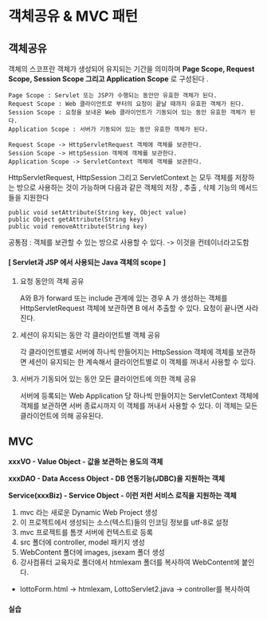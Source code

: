 # 객체공유 & MVC 패턴

## 객체공유

객체의 스코프란 객체가 생성되어 유지되는 기간을 의미하며 **Page Scope, Request Scope, Session Scope 그리고 Application Scope** 로 구성된다 .

```
Page Scope : Servlet 또는 JSP가 수행되는 동안만 유효한 객체가 된다.
Request Scope : Web 클라이언트로 부터의 요청이 끝날 때까지 유효한 객체가 된다.
Session Scope : 요청을 보내온 Web 클라이언트가 기동되어 있는 동안 유효한 객체가 된다.
Application Scope : 서버가 기동되어 있는 동안 유효한 객체가 된다.
```

```
Request Scope -> HttpServletRequest 객체에 객체를 보관한다.
Session Scope -> HttpSession 객체에 객체를 보관한다.
Application Scope -> ServletContext 객체에 객체를 보관한다.
```

HttpServletRequest, HttpSession 그리고 ServletContext 는 모두 객체를 저장하는 방으로 사용하는 것이 가능하며 다음과 같은 객체의 저장 , 추출 , 삭제 기능의 메서드들을 지원한다

```
public void setAttribute(String key, Object value)
public Object getAttribute(String key)
public void removeAttribute(String key)
```

공통점 : 객체를 보관할 수 있는 방으로 사용할 수 있다. -> 이것을 컨테이너라고도함

#### [ Servlet과 JSP 에서 사용되는 Java 객체의 scope ]

1. 요청 동안의 객체 공유

   A와 B가 forward 또는 include 관계에 있는 경우 A 가 생성하는 객체를 HttpServletRequest 객체에 보관하면 B 에서 추출할 수 있다. 요청이 끝나면 사라진다.

2. 세션이 유지되는 동안 각 클라이언트별 객체 공유

   각 클라이언트별로 서버에 하나씩 만들어지는 HttpSession 객체에 객체를 보관하면 세션이 유지되는 한 계속해서 클라이언트별로 이 객체를 꺼내서 사용할 수 있다.

3. 서버가 기동되어 있는 동안 모든 클라이언트에 의한 객체 공유

   서버에 등록되는 Web Application 당 하나씩 만들어지는 ServletContext 객체에 객체를 보관하면 서버 종료시까지 이 객체를 꺼내서 사용할 수 있다. 이 객체는 모든 클라이언트에 의해 공유된다.



## MVC

**xxxVO - Value Object - 값을 보관하는 용도의 객체**

**xxxDAO - Data Access Object - DB 연동기능(JDBC)을 지원하는 객체**

**Service(xxxBiz) - Service Object - 이런 저런 서비스 로직을 지원하는 객체**

1.  mvc 라는 새로운 Dynamic Web Project 생성
2.  이 프로젝트에서 생성되는 소스(텍스트)들의 인코딩 정보를 utf-8로 설정
3. mvc 프로젝트를 톰갯 서버에 컨텍스트로 등록
4. src 폴더에 controller, model 패키지 생성
5. WebContent 폴더에 images, jsexam 폴더 생성
6. 강사컴퓨터 교육자로 폴더에서 htmlexam 폴더를 복사하여 WebContent에 붙인다.

- lottoForm.html -> htmlexam, LottoServlet2.java -> controller를 복사하여

#### 실습

```

```

